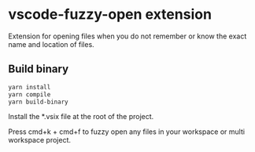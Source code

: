 # vscode-fuzzy-open extension

Extension for opening files when you do not remember or know the exact name and location of files.

## Build binary
```bash
yarn install
yarn compile
yarn build-binary
```

Install the *.vsix file at the root of the project.

Press cmd+k + cmd+f to fuzzy open any files in your workspace or multi workspace project.
